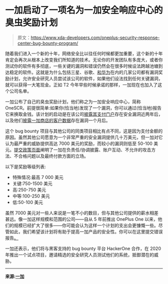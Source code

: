 # 一加启动了一项名为一加安全响应中心的臭虫奖励计划

> 原文：<https://www.xda-developers.com/oneplus-security-response-center-bug-bounty-program/>

随着我们进入一个新的十年，网络安全比以往任何时候都更加重要，这个新的十年肯定会再次从根本上改变我们所知道的技术。无论你的开发团队有多庞大，或者你测试你的软件有多彻底，一些关键的漏洞和错误仍然会在很多时候设法跨越池塘到达稳定的软件。这就是为什么包括三星、谷歌、[和华为](https://www.xda-developers.com/huawei-invite-only-bug-bounty-program-android-phones/)在内的几家公司都有漏洞奖励计划，允许安全研究人员尝试该公司的软件，如果他们设法找到任何关键漏洞，就可以获得一大笔现金。正如 T2 今年早些时候承诺的那样，一加现在也加入了这个公司名单。

一加公布了自己的臭虫奖励计划，他们称之为一加安全响应中心，简称 OneSCR。前提很简单:如果你(恰当地)发现了一个漏洞，你可以通过(恰当地)报告它来换取金钱。该计划的启动是在该公司[披露其支付门户](https://www.xda-developers.com/oneplus-investigating-credit-card-fraud/)存在安全漏洞近两年后，以及他们[披露一加商店的客户数据](https://www.xda-developers.com/oneplus-customers-personal-data-exposed/)存在漏洞一个月后。

这个 bug bounty 项目与其他公司的同类项目相比有点不同，这是因为支付金额的原因。虽然其他公司愿意为一个非常严重的安全漏洞提供几十万美元，但一加对它认为最严重的威胁提供高达 7000 美元的奖励，而较小的漏洞则低至 50-100 美元。[提交政策页面](https://security.oneplus.com/noticedetails.html?noticeId=20191565338585128)阐明了一加在负责任/协调披露、账户互动、不允许的攻击方法、不合格问题以及最终付款方面的立场。

以下是奖励等级列表:

*   特殊情况:最高 7 000 美元
*   关键:750-1500 美元
*   高:250-750 美元
*   中等:100-250 美元
*   低:50-100 美元

虽然 7000 美元对一些人来说是一笔不小的数目，但与其他公司提供的薪水相差甚远。像一加这样规模和范围的公司——自从 5 年前推出 OnePlus One 以来，他们的规模已经扩大了很多——你可能会认为这样一个计划的支出会更慷慨一些。尽管如此，我们希望该计划将有助于提高一加产品的安全性。你可以在这里提交错误报告[。](https://security.oneplus.com/)

一加还表示，他们将与黑客支持的 bug bounty 平台 HackerOne 合作，在 2020 年推出一个试点项目，邀请精选的安全研究人员测试他们的系统，抵御潜在的威胁。

* * *

**来源:[一加](https://forums.oneplus.com/threads/were-opening-a-new-bug-bounty-program-and-partnering-with-security-platform-hackerone.1155756/)**